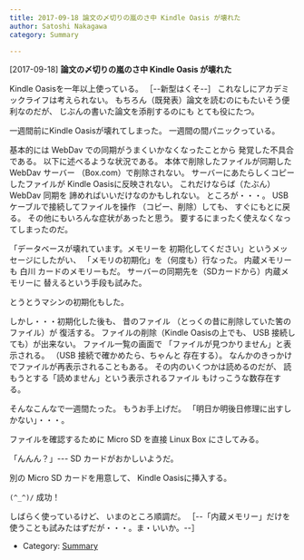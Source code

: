 ```yaml
---
title: 2017-09-18 論文の〆切りの嵐のさ中 Kindle Oasis が壊れた
author: Satoshi Nakagawa
category: Summary

---
```


[2017-09-18] **論文の〆切りの嵐のさ中 Kindle Oasis が壊れた** 

 Kindle Oasisを一年以上使っている。
［--新型はくそ--］
これなしにアカデミックライフは考えられない。
もちろん（既発表）論文を読むのにもたいそう便利なのだが、
じぶんの書いた論文を添削するのにも
とても役にたつ。

 一週間前にKindle Oasisが壊れてしまった。
一週間の間パニックっている。

 基本的には
WebDav での同期がうまくいかなくなったことから
発覚した不具合である。
以下に述べるような状況である。
本体で削除したファイルが同期した WebDav サーバー
（Box.com）で削除されない。
サーバーにあたらしくコピーしたファイルが
Kindle Oasisに反映されない。
これだけならば（たぶん）WebDav 同期を
諦めればいいだけなのかもしれない。
ところが・・・。
USB ケーブルで接続してファイルを操作
（コピー、削除）しても、
すぐにもとに戻る。
その他にもいろんな症状があったと思う。
要するにまったく使えなくなってしまったのだ。

 「データベースが壊れています。メモリーを
初期化してください」というメッセージにしたがい、
「メモリの初期化」を（何度も）行なった。
内蔵メモリーも 白川 カードのメモリーもだ。
サーバーの同期先を（SDカードから）内蔵メモリーに
替えるという手段も試みた。

 とうとうマシンの初期化もした。

 しかし・・・初期化した後も、
昔のファイル
（とっくの昔に削除していた筈のファイル）が
復活する。
ファイルの削除（Kindle Oasisの上でも、
USB 接続しても）が出来ない。
ファイル一覧の画面で
「ファイルが見つかりません」と表示される。
（USB 接続で確かめたら、ちゃんと
存在する）。
なんかのきっかけでファイルが再表示されることもある。
その内のいくつかは読めるのだが、
読もうとする「読めません」という表示されるファイル
もけっこうな数存在する。

 そんなこんなで一週間たった。
もうお手上げだ。
「明日か明後日修理に出すしかない」・・・。

 ファイルを確認するために
Micro SD を直接 Linux Box にさしてみる。

 「んんん？」--- SD カードがおかしいようだ。

 別の Micro SD カードを用意して、
Kindle Oasisに挿入する。

 `(^_^)/` 成功！

 しばらく使っているけど、
いまのところ順調だ。
［--「内蔵メモリー」だけを
使うことも試みたはずだが・・・。ま・いいか。--］

- Category: [Summary](https://merapano.github.io/categories.html#Summary)

